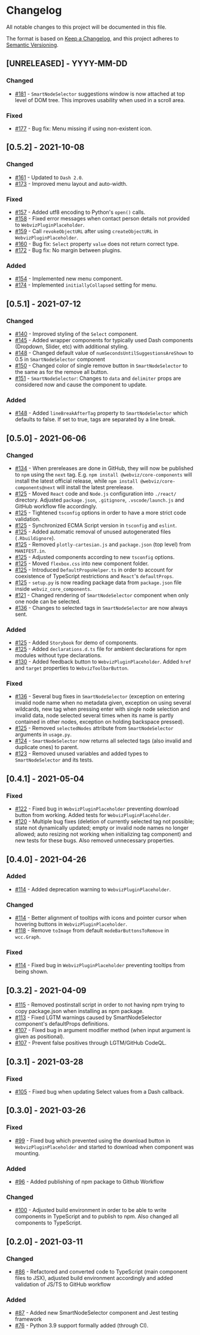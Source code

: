 # Changelog

All notable changes to this project will be documented in this file.

The format is based on [Keep a Changelog](https://keepachangelog.com/en/1.0.0/),
and this project adheres to [Semantic Versioning](https://semver.org/spec/v2.0.0.html).

## [UNRELEASED] - YYYY-MM-DD

### Changed

- [#181](https://github.com/equinor/webviz-core-components/pull/181) - `SmartNodeSelector` suggestions window is now attached at top level of DOM tree. This improves usability when used in a scroll area.

### Fixed

- [#177](https://github.com/equinor/webviz-core-components/pull/177) - Bug fix: Menu missing if using non-existent icon.

## [0.5.2] - 2021-10-08

### Changed

- [#161](https://github.com/equinor/webviz-core-components/pull/161) - Updated to `Dash 2.0`.
- [#173](https://github.com/equinor/webviz-core-components/pull/173) - Improved menu layout and auto-width.

### Fixed

- [#157](https://github.com/equinor/webviz-core-components/pull/157) - Added utf8 encoding to Python's `open()` calls.
- [#158](https://github.com/equinor/webviz-core-components/pull/158) - Fixed error messages when contact person details not provided to `WebvizPluginPlaceholder`.
- [#159](https://github.com/equinor/webviz-core-components/pull/159) - Call `revokeObjectURL` after using `createObjectURL` in `WebvizPluginPlaceholder`.
- [#160](https://github.com/equinor/webviz-core-components/pull/160) - Bug fix: `Select` property `value` does not return correct type.
- [#172](https://github.com/equinor/webviz-core-components/pull/172) - Bug fix: No margin between plugins.

### Added

- [#154](https://github.com/equinor/webviz-core-components/pull/154) - Implemented new menu component.
- [#174](https://github.com/equinor/webviz-core-components/pull/174) - Implemented `initiallyCollapsed` setting for menu.

## [0.5.1] - 2021-07-12

### Changed

- [#140](https://github.com/equinor/webviz-core-components/pull/140) - Improved styling of the `Select` component.
- [#145](https://github.com/equinor/webviz-core-components/pull/145) - Added wrapper components for typically used Dash components (Dropdown, Slider, etc) with additional styling.
- [#148](https://github.com/equinor/webviz-core-components/pull/148) - Changed default value of `numSecondsUntilSuggestionsAreShown` to 0.5 in `SmartNodeSelector` component
- [#150](https://github.com/equinor/webviz-core-components/pull/150) - Changed color of single remove button in `SmartNodeSelector` to the same as for the remove all button.
- [#151](https://github.com/equinor/webviz-core-components/pull/151) - `SmartNodeSelector`: Changes to `data` and `delimiter` props are considered now and cause the component to update.

### Added

- [#148](https://github.com/equinor/webviz-core-components/pull/148) - Added `lineBreakAfterTag` property to `SmartNodeSelector` which defaults to false. If set to true, tags are separated by a line break.

## [0.5.0] - 2021-06-06

### Changed

- [#134](https://github.com/equinor/webviz-core-components/pull/134) - When prereleases are done in GitHub, they will now be published to `npm` using the `next` tag. E.g. `npm install @webviz/core-components` will install the latest official release, while `npm install @webviz/core-components@next` will install the
  latest prerelease.
- [#125](https://github.com/equinor/webviz-core-components/pull/125) - Moved `React` code and `Node.js` configuration into `./react/` directory.
  Adjusted `package.json`, `.gitignore`, `.vscode/launch.js` and GitHub workflow file accordingly.
- [#125](https://github.com/equinor/webviz-core-components/pull/125) - Tightened `tsconfig` options in order to have a more strict code validation.
- [#125](https://github.com/equinor/webviz-core-components/pull/125) - Synchronized ECMA Script version in `tsconfig` and `eslint`.
- [#125](https://github.com/equinor/webviz-core-components/pull/125) - Added automatic removal of unused autogenerated files (`.Rbuildignore`).
- [#125](https://github.com/equinor/webviz-core-components/pull/125) - Removed `plotly-cartesian.js` and `package.json` (top level) from `MANIFEST.in`.
- [#125](https://github.com/equinor/webviz-core-components/pull/125) - Adjusted components according to new `tsconfig` options.
- [#125](https://github.com/equinor/webviz-core-components/pull/125) - Moved `flexbox.css` into new component folder.
- [#125](https://github.com/equinor/webviz-core-components/pull/125) - Introduced `DefaultPropsHelper.ts` in order to account for coexistence of TypeScript restrictions and `React`'s `defaultProps`.
- [#125](https://github.com/equinor/webviz-core-components/pull/125) - `setup.py` is now reading package data from `package.json` file inside `webviz_core_components`.
- [#121](https://github.com/equinor/webviz-core-components/pull/121) - Changed rendering of `SmartNodeSelector` component when only one node can be selected.
- [#136](https://github.com/equinor/webviz-core-components/pull/136) - Changes to selected tags in `SmartNodeSelector` are now always sent.

### Added

- [#125](https://github.com/equinor/webviz-core-components/pull/125) - Added `Storybook` for demo of components.
- [#125](https://github.com/equinor/webviz-core-components/pull/125) - Added `declarations.d.ts` file for ambient declarations for npm modules without type declarations.
- [#130](https://github.com/equinor/webviz-core-components/pull/130) - Added feedback button to `WebvizPluginPlaceholder`. Added `href` and `target` properties to `WebvizToolbarButton`.

### Fixed

- [#136](https://github.com/equinor/webviz-core-components/pull/136) - Several bug fixes in `SmartNodeSelector` (exception on entering invalid node name when no metadata given, exception on using several wildcards,
  new tag when pressing enter with single node selection and invalid data, node selected several times when its name is partly contained in other nodes, exception on holding backspace pressed).
- [#125](https://github.com/equinor/webviz-core-components/pull/125) - Removed `selectedNodes` attribute from `SmartNodeSelector` arguments in `usage.py`.
- [#124](https://github.com/equinor/webviz-core-components/pull/124) - `SmartNodeSelector` now returns all selected tags (also invalid and duplicate ones) to parent.
- [#123](https://github.com/equinor/webviz-core-components/pull/123) - Removed unused variables and added types to `SmartNodeSelector` and its tests.

## [0.4.1] - 2021-05-04

### Fixed

- [#122](https://github.com/equinor/webviz-core-components/pull/122) - Fixed bug in `WebvizPluginPlaceholder` preventing download button from working. Added tests for `WebvizPluginPlaceholder`.
- [#120](https://github.com/equinor/webviz-core-components/pull/120) - Multiple bug fixes (deletion of currently selected tag not possible; state not dynamically updated;
  empty or invalid node names no longer allowed; auto resizing not working when initializing tag component) and new tests for these bugs. Also removed unnecessary properties.

## [0.4.0] - 2021-04-26

### Added

- [#114](https://github.com/equinor/webviz-core-components/pull/114) - Added deprecation warning to `WebvizPluginPlaceholder`.

### Changed

- [#114](https://github.com/equinor/webviz-core-components/pull/114) - Better alignment of tooltips with icons and pointer cursor when hovering buttons in `WebvizPluginPlaceholder`.
- [#118](https://github.com/equinor/webviz-core-components/pull/118) - Remove `toImage` from default `modeBarButtonsToRemove` in `wcc.Graph`.

### Fixed

- [#114](https://github.com/equinor/webviz-core-components/pull/114) - Fixed bug in `WebvizPluginPlaceholder` preventing tooltips from being shown.

## [0.3.2] - 2021-04-09

- [#115](https://github.com/equinor/webviz-core-components/pull/115) - Removed postinstall script in order to not having npm trying to copy package.json when installing as npm package.
- [#113](https://github.com/equinor/webviz-core-components/pull/113) - Fixed LGTM warnings caused by SmartNodeSelector component's defaultProps definitions.
- [#107](https://github.com/equinor/webviz-core-components/pull/107) - Fixed bug in argument modifier method (when input argument is given as positional).
- [#107](https://github.com/equinor/webviz-core-components/pull/107) - Prevent false positives through LGTM/GitHub CodeQL.

## [0.3.1] - 2021-03-28

### Fixed

- [#105](https://github.com/equinor/webviz-core-components/pull/105) - Fixed bug when updating Select values from a Dash callback.

## [0.3.0] - 2021-03-26

### Fixed

- [#99](https://github.com/equinor/webviz-core-components/pull/99) - Fixed bug which prevented using the download button in `WebvizPluginPlaceholder` and started to download when component was mounting.

### Added

- [#96](https://github.com/equinor/webviz-core-components/pull/96) - Added publishing of npm package to Github Workflow

### Changed

- [#100](https://github.com/equinor/webviz-core-components/pull/100) - Adjusted build environment in order to be able to write
  components in TypeScript and to publish to npm. Also changed all components to TypeScript.

## [0.2.0] - 2021-03-11

### Changed

- [#86](https://github.com/equinor/webviz-core-components/pull/86) - Refactored and converted code to TypeScript (main component files to JSX), adjusted build environment accordingly and added validation of JS/TS to GitHub workflow

### Added

- [#87](https://github.com/equinor/webviz-core-components/pull/87) - Added new SmartNodeSelector component and Jest testing framework
- [#76](https://github.com/equinor/webviz-core-components/pull/76) - Python 3.9 support formally added (through CI).

